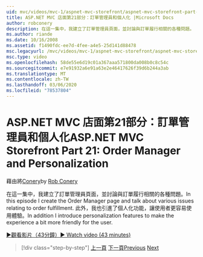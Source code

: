 ```yaml
---
uid: mvc/videos/mvc-1/aspnet-mvc-storefront/aspnet-mvc-storefront-part-21-order-manager-and-personalization
title: ASP.NET MVC 店面第21部分：訂單管理員和個人化 |Microsoft Docs
author: robconery
description: 在這一集中，我建立了訂單管理員頁面，並討論與訂單履行相關的各種問題。 此外，我還介紹了個人化功能 。
ms.author: riande
ms.date: 10/16/2008
ms.assetid: f1490fdc-ee7d-4fee-a4e5-25d141d88478
msc.legacyurl: /mvc/videos/mvc-1/aspnet-mvc-storefront/aspnet-mvc-storefront-part-21-order-manager-and-personalization
msc.type: video
ms.openlocfilehash: 58de55e6d19c01a367aaa571800da008b0c8c54c
ms.sourcegitcommit: e7e91932a6e91a63e2e46417626f39d6b244a3ab
ms.translationtype: MT
ms.contentlocale: zh-TW
ms.lasthandoff: 03/06/2020
ms.locfileid: "78537804"
---
```

# <a name="aspnet-mvc-storefront-part-21-order-manager-and-personalization"></a><span data-ttu-id="16926-104">ASP.NET MVC 店面第21部分：訂單管理員和個人化</span><span class="sxs-lookup"><span data-stu-id="16926-104">ASP.NET MVC Storefront Part 21: Order Manager and Personalization</span></span>

<span data-ttu-id="16926-105">藉由將[Conery](https://github.com/robconery)</span><span class="sxs-lookup"><span data-stu-id="16926-105">by [Rob Conery](https://github.com/robconery)</span></span>

<span data-ttu-id="16926-106">在這一集中，我建立了訂單管理員頁面，並討論與訂單履行相關的各種問題。</span><span class="sxs-lookup"><span data-stu-id="16926-106">In this episode I create the Order Manager page and talk about various issues relating to order fulfillment.</span></span> <span data-ttu-id="16926-107">此外，我也引進了個人化功能，讓使用者更容易使用體驗。</span><span class="sxs-lookup"><span data-stu-id="16926-107">In addition I introduce personalization features to make the experience a bit more friendly for the user.</span></span>

[<span data-ttu-id="16926-108">&#9654;觀看影片（43分鐘）</span><span class="sxs-lookup"><span data-stu-id="16926-108">&#9654; Watch video (43 minutes)</span></span>](https://channel9.msdn.com/Blogs/ASP-NET-Site-Videos/aspnet-mvc-storefront-part-21-order-manager-and-personalization)

> [!div class="step-by-step"]
> <span data-ttu-id="16926-109">[上一頁](aspnet-mvc-storefront-part-20-logging.md)
> [下一頁](aspnet-mvc-storefront-part-22-restructuring-rerouting-and-paypal.md)</span><span class="sxs-lookup"><span data-stu-id="16926-109">[Previous](aspnet-mvc-storefront-part-20-logging.md)
[Next](aspnet-mvc-storefront-part-22-restructuring-rerouting-and-paypal.md)</span></span>
